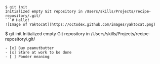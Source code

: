```
$ git init
Initialized empty Git repository in /Users/skills/Projects/recipe-repository/.git/
```# Hello!
![Image of Yaktocat](https://octodex.github.com/images/yaktocat.png)

```
$ git init
Initialized empty Git repository in /Users/skills/Projects/recipe-repository/.git/
```
- [x] Buy peanutbutter
- [x] Stare at work to be done
- [ ] Ponder meaning
